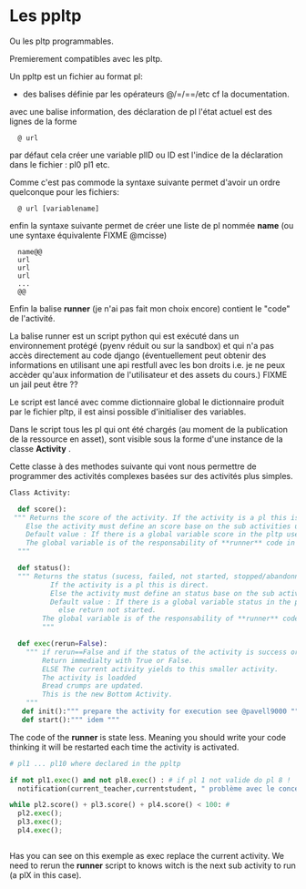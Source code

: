 
# Les ppltp 

Ou les pltp programmables.

Premierement compatibles avec les pltp.

Un ppltp est un fichier au format pl: 

- des balises définie par les opérateurs @/=/==/etc cf la documentation.

avec une balise information,
des déclaration de pl 
l'état actuel est des lignes de la forme
```
  @ url 
```
par défaut cela créer une variable plID ou ID est l'indice de la déclaration dans le fichier : pl0 pl1 etc.

Comme c'est pas commode la syntaxe suivante  permet d'avoir un ordre quelconque pour les fichiers:
```
  @ url [variablename]
``` 

 
 enfin la syntaxe suivante permet de créer une liste de pl nommée **name** (ou une syntaxe équivalente FIXME @mcisse)
 ```
   name@@
   url
   url
   url
   ...
   @@
```

Enfin la balise **runner** (je n'ai pas fait mon choix encore) contient le "code" de l'activité.

La balise runner  est un script python qui est exécuté dans un environnement protégé (pyenv réduit ou sur la sandbox) et qui n'a pas accès directement au code django (éventuellement peut obtenir des informations en utilisant une api restfull avec les bon droits i.e. je ne peux accèder qu'aux information de l'utilisateur et des assets du cours.)
FIXME un jail peut être ??

Le script est lancé avec comme dictionnaire global le dictionnaire produit par le fichier pltp, il est ainsi possible d'initialiser des variables.


Dans le script tous les pl qui ont été chargés (au moment de la publication de la ressource en asset), sont visible sous la forme d'une instance de la classe **Activity** .

Cette classe à des methodes suivante qui vont nous permettre de programmer des activités complexes basées sur des activités plus simples.

```python
Class Activity:

  def score(): 
 """ Returns the score of the activity. If the activity is a pl this is direct.
    Else the activity must define an score base on the sub activities used in it. 
    Default value : If there is a global variable score in the pltp use the value stored there, else return zero. 
    The global variable is of the responsability of **runner** code in the case of a ppltp.
  """ 

  def status():
  """ Returns the status (sucess, failed, not started, stopped/abandonné). 
          If the activity is a pl this is direct.
          Else the activity must define an status base on the sub activities used in it.
          Default value : If there is a global variable status in the pltp use the value stored there,
            else return not started.
        The global variable is of the responsability of **runner** code in the case of a ppltp.
        """

  def exec(rerun=False): 
    """ if rerun==False and if the status of the activity is success or failed.
        Return immedialty with True or False. 
        ELSE The current activity yields to this smaller activity. 
        The activity is loadded 
        Bread crumps are updated.
        This is the new Bottom Activity.
    """
   def init():""" prepare the activity for execution see @pavell9000 """
   def start():""" idem """
```

The code of the **runner** is state less. Meaning you should write your code thinking it will be restarted each time the activity is activated. 


```python 
# pl1 ... pl10 where declared in the ppltp 

if not pl1.exec() and not pl8.exec() : # if pl 1 not valide do pl 8 !
  notification(current_teacher,currentstudent, " problème avec le concept bascule ")

while pl2.score() + pl3.score() + pl4.score() < 100: # 
  pl2.exec();
  pl3.exec();
  pl4.exec();



```

Has you can see on this exemple as exec replace the current activity.
We need to rerun the **runner** script to knows witch is the next sub activity to run (a plX in this case).




   




